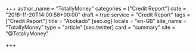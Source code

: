 +++
author_name = "TotallyMoney"
categories = ["Credit Report"]
date = "2018-11-20T14:00:58+00:00"
draft = true
service = "Credit Report"
tags = ["Credit Report"]
title = "Abokado"
[seo.og]
locale = "en-GB"
site_name = "TotallyMoney"
type = "article"
[seo.twitter]
card = "summary"
site = "@TotallyMoney"

+++

